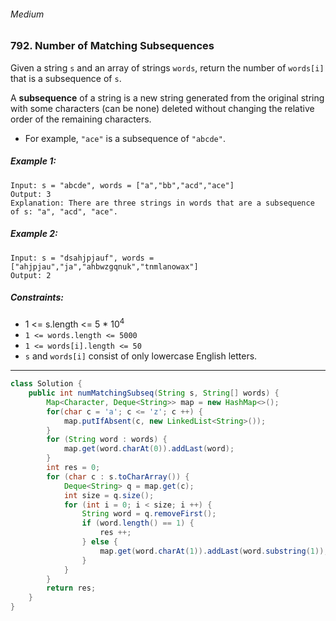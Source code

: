 ###### Medium

### 792. Number of Matching Subsequences

Given a string `s` and an array of strings `words`, return the number of `words[i]` that is a subsequence of `s`.

A **subsequence** of a string is a new string generated from the original string with some characters (can be none) deleted without changing the relative order of the remaining characters.

- For example, `"ace"` is a subsequence of `"abcde"`.
 

##### Example 1:
```
Input: s = "abcde", words = ["a","bb","acd","ace"]
Output: 3
Explanation: There are three strings in words that are a subsequence of s: "a", "acd", "ace".
```
##### Example 2:
```
Input: s = "dsahjpjauf", words = ["ahjpjau","ja","ahbwzgqnuk","tnmlanowax"]
Output: 2
``` 

##### Constraints:

- 1 <= s.length <= 5 * 10<sup>4</sup>
- `1 <= words.length <= 5000`
- `1 <= words[i].length <= 50`
- `s` and `words[i]` consist of only lowercase English letters.

***

```java
class Solution {
    public int numMatchingSubseq(String s, String[] words) {
        Map<Character, Deque<String>> map = new HashMap<>();
        for(char c = 'a'; c <= 'z'; c ++) {
            map.putIfAbsent(c, new LinkedList<String>());
        }
        for (String word : words) {
            map.get(word.charAt(0)).addLast(word);
        }
        int res = 0;
        for (char c : s.toCharArray()) {
            Deque<String> q = map.get(c);
            int size = q.size();
            for (int i = 0; i < size; i ++) {
                String word = q.removeFirst();
                if (word.length() == 1) {
                    res ++;
                } else {
                    map.get(word.charAt(1)).addLast(word.substring(1));
                }
            }
        }
        return res;
    }
}
```
